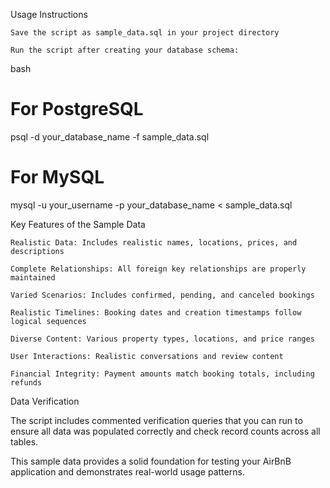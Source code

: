 Usage Instructions

    Save the script as sample_data.sql in your project directory

    Run the script after creating your database schema:

bash

# For PostgreSQL
psql -d your_database_name -f sample_data.sql

# For MySQL
mysql -u your_username -p your_database_name < sample_data.sql

Key Features of the Sample Data

    Realistic Data: Includes realistic names, locations, prices, and descriptions

    Complete Relationships: All foreign key relationships are properly maintained

    Varied Scenarios: Includes confirmed, pending, and canceled bookings

    Realistic Timelines: Booking dates and creation timestamps follow logical sequences

    Diverse Content: Various property types, locations, and price ranges

    User Interactions: Realistic conversations and review content

    Financial Integrity: Payment amounts match booking totals, including refunds

Data Verification

The script includes commented verification queries that you can run to ensure all data was populated correctly and check record counts across all tables.

This sample data provides a solid foundation for testing your AirBnB application and demonstrates real-world usage patterns.
